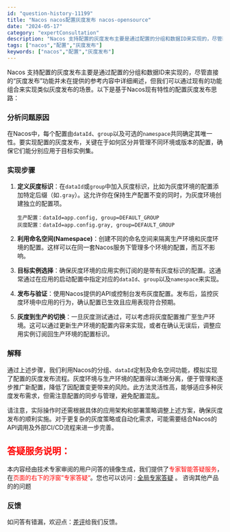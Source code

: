 ```yaml
---
id: "question-history-11199"
title: "Nacos nacos配置灰度发布 nacos-opensource"
date: "2024-05-17"
category: "expertConsultation"
description: "Nacos 支持配置的灰度发布主要是通过配置的分组和数据ID来实现的，尽管直接的“灰度发布”功能并未在提供的参考内容中详细阐述，但我们可以通过现有的功能组合来实现类似灰度发布的场景。以下是基于Nacos现有特性的配置灰度发布思路：### 分析问题原因在Nacos中，每个配置由`dataId`、`gr"
tags: ["nacos","配置","灰度发布"]
keywords: ["nacos","配置","灰度发布"]
---
```


Nacos 支持配置的灰度发布主要是通过配置的分组和数据ID来实现的，尽管直接的“灰度发布”功能并未在提供的参考内容中详细阐述，但我们可以通过现有的功能组合来实现类似灰度发布的场景。以下是基于Nacos现有特性的配置灰度发布思路：

### 分析问题原因
在Nacos中，每个配置由`dataId`、`group`以及可选的`namespace`共同确定其唯一性。要实现配置的灰度发布，关键在于如何区分并管理不同环境或版本的配置，确保它们能分别应用于目标实例集。

### 实现步骤
1. **定义灰度标识**：在`dataId`或`group`中加入灰度标识，比如为灰度环境的配置添加特定后缀（如`.gray`）。这允许你在保持生产配置不变的同时，为灰度环境创建独立的配置项。
   
   ```plaintext
   生产配置：dataId=app.config, group=DEFAULT_GROUP
   灰度配置：dataId=app.config.gray, group=DEFAULT_GROUP
   ```

2. **利用命名空间(Namespace)**：创建不同的命名空间来隔离生产环境和灰度环境的配置。这样可以在同一套Nacos服务下管理多个环境的配置，而互不影响。
   
3. **目标实例选择**：确保灰度环境的应用实例订阅的是带有灰度标识的配置。这通常通过在应用的启动配置中指定对应的`dataId`、`group`以及`namespace`来实现。

4. **发布与验证**：使用Nacos提供的API或控制台发布灰度配置。发布后，监控灰度环境中应用的行为，确认配置已生效且应用表现符合预期。

5. **灰度到生产的切换**：一旦灰度测试通过，可以考虑将灰度配置推广至生产环境。这可以通过更新生产环境的配置内容来实现，或者在确认无误后，调整应用实例订阅回生产环境的配置标识。

### 解释
通过上述步骤，我们利用Nacos的分组、`dataId`定制及命名空间功能，模拟实现了配置的灰度发布流程。灰度环境与生产环境的配置得以清晰分离，便于管理和逐步推广新配置，降低了因配置变更带来的风险。此方法灵活性高，能够适应多种灰度发布需求，但需注意配置的同步与管理，避免配置混乱。

请注意，实际操作时还需根据具体的应用架构和部署策略调整上述方案，确保灰度发布的顺利实施。对于更复杂的灰度策略或自动化需求，可能需要结合Nacos的API调用及外部CI/CD流程来进一步完善。
## <font color="#FF0000">答疑服务说明：</font> 

本内容经由技术专家审阅的用户问答的镜像生成，我们提供了<font color="#FF0000">专家智能答疑服务</font>，在<font color="#FF0000">页面的右下的浮窗”专家答疑“</font>。您也可以访问 : [全局专家答疑](https://opensource.alibaba.com/chatBot) 。 咨询其他产品的的问题

### 反馈
如问答有错漏，欢迎点：[差评](https://ai.nacos.io/user/feedbackByEnhancerGradePOJOID?enhancerGradePOJOId=13738)给我们反馈。
